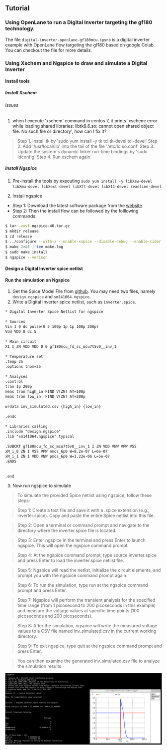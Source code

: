 ## Tutorial

### Using OpenLane to run a Digital Inverter targeting the gf180 technology.
The file `digital-inverter-openlane-gf180mcu.ipynb` is a digital inverter example with OpenLane flow targeting the gf180 based on google Colab. You can checkout the file for more details.


### Using Xschem and Ngspice to draw and simulate a Digital Inverter

#### Install tools
##### Install Xschem

###### Issues
1. when I execute 'xschem' command in centos 7, it prints 'xschem: error while loading shared libraries: libtk8.6.so: cannot open shared object file: No such file or directory', how can I fix it? 
> Step 1. Install tk by 'sudo yum install -y tk tcl tk-devel tcl-devel'
> Step 2. Add '/usr/local/lib' into the tail of the file '/etc/ld.so.conf'
> Step 3. Update the system's dynamic linker run-time bindings by 'sudo ldconfig'
> Step 4. Run xschem again


##### Install Ngspice
1. Pre-install the tools by executing `sudo yum install -y libXaw-devel libXmu-devel libXext-devel libXft-devel libX11-devel readline-devel` 

2. Install ngspice
- Step 1: Download the latest software package from the [website](https://ngspice.sourceforge.io/download.html)
- Step 2: Then the install flow can be followed by the folllowing commands:
```bash
$ tar -zxvf ngspice-40.tar.gz
$ mkdir release
$ cd release
$ ../configure --with-x --enable-xspice --disable-debug --enable-cider --with-readline=yes --enable-openmp CFLAGS="-m64 -O2 -std=c99"
$ make 2>&1 | tee make.log
$ sudo make install
$ ngspice --verison
```

#### Design a Digital Inverter spice netlist

#### Run the simulation on Ngspice
1. Get the Spice Model File from [github](https://github.com/google/globalfoundries-pdk-libs-gf180mcu_fd_pr/blob/main/models/ngspice/sm141064.ngspice). You may need two files, namely `design.ngspice` and `sm141064.ngspice`.
2. Write a Digital Inverter spice netlist, such as `inverter.spice`.
```
* Digital Inverter Spice Netlist for ngspice

* Sources
Vin I 0 dc pulse(0 5 100p 1p 1p 100p 200p)
Vdd VDD 0 dc 5

* Main circuit
X1 I ZN VDD VDD 0 0 gf180mcu_fd_sc_mcu7t5v0__inv_1

* Temperature set
.temp 25
.options tnom=25

* Analyses
.control
tran 1p 200p
meas tran high_in FIND V(ZN) AT=100p
meas tran low_in  FIND V(ZN) AT=200p

wrdata inv_simulated.csv {high_in} {low_in}

.endc

* Libraries calling
.include "design.ngspice"
.lib "sm141064.ngspice" typical

.SUBCKT gf180mcu_fd_sc_mcu7t5v0__inv_1 I ZN VDD VNW VPW VSS
xM_i_0 ZN I VSS VPW nmos_6p0 W=8.2e-07 L=6e-07
xM_i_1 ZN I VDD VNW pmos_6p0 W=1.22e-06 L=5e-07
.ENDS


.end
```

3. Now run ngspice to simulate
> To simulate the provided Spice netlist using ngspice, follow these steps:

> Step 1: Create a text file and save it with a .spice extension (e.g., inverter.spice). Copy and paste the entire Spice netlist into this file.

> Step 2: Open a terminal or command prompt and navigate to the directory where the inverter.spice file is located.

> Step 3: Enter ngspice in the terminal and press Enter to launch ngspice. This will open the ngspice command prompt.

> Step 4: At the ngspice command prompt, type source inverter.spice and press Enter to load the inverter.spice netlist file.

> Step 5: Ngspice will read the netlist, initialize the circuit elements, and prompt you with the ngspice command prompt again.

> Step 6: To run the simulation, type run at the ngspice command prompt and press Enter.

> Step 7: Ngspice will perform the transient analysis for the specified time range (from 1 picosecond to 200 picoseconds in this example) and measure the voltage values at specific time points (100 picoseconds and 200 picoseconds).

> Step 8: After the simulation, ngspice will write the measured voltage values to a CSV file named inv_simulated.csv in the current working directory.

> Step 9: To exit ngspice, type quit at the ngspice command prompt and press Enter.

> You can then examine the generated inv_simulated.csv file to analyze the simulation results.

![sim_inverter.png](images/sim_inverter.png)


